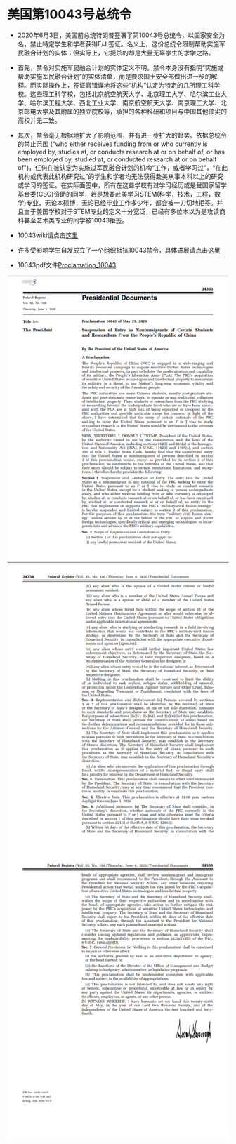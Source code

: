 # 美国第10043号总统令

- 2020年6月3日，美国前总统特朗普签署了第10043号总统令，以国家安全为名，禁止特定学生和学者获得F/J 签证。名义上，这份总统令限制帮助实施军民融合计划的实体；但实际上，它扼杀的却是大量无辜学生的求学之路。

- 首先，禁令对实施军民融合计划的实体定义不明。禁令本身没有指明“实施或帮助实施军民融合计划”的实体清单，而是要求国土安全部做出进一步的解释。而实际操作上，签证官错误地将这些“机构”认定为特定的几所理工科学校。这些理工科学校，包括北京航空航天大学、北京理工大学、哈尔滨工业大学、哈尔滨工程大学、西北工业大学、南京航空航天大学、南京理工大学、北京邮电大学及其附属的独立院校等，承担的各种科研和项目与中国其他顶尖的高校并无二致。

- 其次，禁令毫无根据地扩大了影响范围，并有进一步扩大的趋势。依据总统令的禁止范围 ("who either receives funding from or who currently is employed by, studies at, or conducts research at or on behalf of, or has been employed by, studied at, or conducted research at or on behalf of")，任何在被认定为实施过军民融合计划的机构“工作，或者学习过”，“在此机构或代表此机构研究过”的学生和学者均无法获得赴美从事本科以上的研究或学习的签证。在实际面签中，所有在这些学校有过学习经历或是受国家留学基金委(CSC)资助的同学，若是想要赴美学习STEM(科学，技术，工程，数学)专业，无论本硕博，无论已经毕业工作多少年，都会被一刀切地拒签。并且由于美国学校对于STEM专业的定义十分宽泛，已经有多位本以为是攻读商科甚至艺术类专业的同学被10043拒签。

- 10043wiki请点击[这里](https://en.wikipedia.org/wiki/Proclamation_10043)
- 许多受影响学生自发成立了一个组织抵抗10043禁令，具体进展请点击[这里](https://www.10043.org/)
- 10043pdf文件[Proclamation_10043](Proclamation_10043.pdf)


![1](10043_Page1.png)![2](10043_Page2.png)![3](10043_Page3.png)